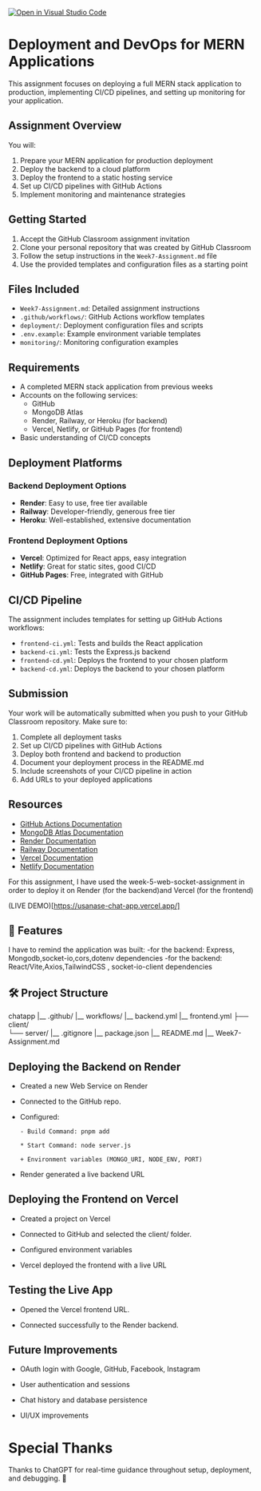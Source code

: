 [![Open in Visual Studio Code](https://classroom.github.com/assets/open-in-vscode-2e0aaae1b6195c2367325f4f02e2d04e9abb55f0b24a779b69b11b9e10269abc.svg)](https://classroom.github.com/online_ide?assignment_repo_id=19954906&assignment_repo_type=AssignmentRepo)
# Deployment and DevOps for MERN Applications

This assignment focuses on deploying a full MERN stack application to production, implementing CI/CD pipelines, and setting up monitoring for your application.

## Assignment Overview

You will:
1. Prepare your MERN application for production deployment
2. Deploy the backend to a cloud platform
3. Deploy the frontend to a static hosting service
4. Set up CI/CD pipelines with GitHub Actions
5. Implement monitoring and maintenance strategies

## Getting Started

1. Accept the GitHub Classroom assignment invitation
2. Clone your personal repository that was created by GitHub Classroom
3. Follow the setup instructions in the `Week7-Assignment.md` file
4. Use the provided templates and configuration files as a starting point

## Files Included

- `Week7-Assignment.md`: Detailed assignment instructions
- `.github/workflows/`: GitHub Actions workflow templates
- `deployment/`: Deployment configuration files and scripts
- `.env.example`: Example environment variable templates
- `monitoring/`: Monitoring configuration examples

## Requirements

- A completed MERN stack application from previous weeks
- Accounts on the following services:
  - GitHub
  - MongoDB Atlas
  - Render, Railway, or Heroku (for backend)
  - Vercel, Netlify, or GitHub Pages (for frontend)
- Basic understanding of CI/CD concepts

## Deployment Platforms

### Backend Deployment Options
- **Render**: Easy to use, free tier available
- **Railway**: Developer-friendly, generous free tier
- **Heroku**: Well-established, extensive documentation

### Frontend Deployment Options
- **Vercel**: Optimized for React apps, easy integration
- **Netlify**: Great for static sites, good CI/CD
- **GitHub Pages**: Free, integrated with GitHub

## CI/CD Pipeline

The assignment includes templates for setting up GitHub Actions workflows:
- `frontend-ci.yml`: Tests and builds the React application
- `backend-ci.yml`: Tests the Express.js backend
- `frontend-cd.yml`: Deploys the frontend to your chosen platform
- `backend-cd.yml`: Deploys the backend to your chosen platform

## Submission

Your work will be automatically submitted when you push to your GitHub Classroom repository. Make sure to:

1. Complete all deployment tasks
2. Set up CI/CD pipelines with GitHub Actions
3. Deploy both frontend and backend to production
4. Document your deployment process in the README.md
5. Include screenshots of your CI/CD pipeline in action
6. Add URLs to your deployed applications

## Resources

- [GitHub Actions Documentation](https://docs.github.com/en/actions)
- [MongoDB Atlas Documentation](https://docs.atlas.mongodb.com/)
- [Render Documentation](https://render.com/docs)
- [Railway Documentation](https://docs.railway.app/)
- [Vercel Documentation](https://vercel.com/docs)
- [Netlify Documentation](https://docs.netlify.com/) 


For this assignment, I have used the week-5-web-socket-assignment in order to deploy it on Render (for the backend)and Vercel (for the frontend)

(LIVE DEMO)[https://usanase-chat-app.vercel.app/]

## 🚀 Features

I have to remind the application was built:
-for the backend: Express, Mongodb,socket-io,cors,dotenv dependencies
-for the backend: React/Vite,Axios,TailwindCSS , socket-io-client dependencies

## 🛠️ Project Structure

chatapp
|__ .github/
    |__ workflows/
        |__ backend.yml
        |__ frontend.yml
├── client/  
└── server/
|__ .gitignore
|__ package.json
|__ README.md
|__ Week7-Assignment.md




## Deploying the Backend on Render 

- Created a new Web Service on Render

* Connected to the GitHub repo.

+ Configured:

      - Build Command: pnpm add

      * Start Command: node server.js

      + Environment variables (MONGO_URI, NODE_ENV, PORT)

- Render generated a live backend URL 

## Deploying the Frontend on Vercel

  - Created a project on Vercel

  * Connected to GitHub and selected the client/ folder.

  + Configured environment variables 

  - Vercel deployed the frontend with a live URL 

## Testing the Live App

  - Opened the Vercel frontend URL.

  *  Connected successfully to the Render backend.

## Future Improvements

  - OAuth login with Google, GitHub, Facebook, Instagram

  *  User authentication and sessions

  + Chat history and database persistence

  - UI/UX improvements

# Special Thanks
Thanks to ChatGPT for real-time guidance throughout setup, deployment, and debugging. 🙏


